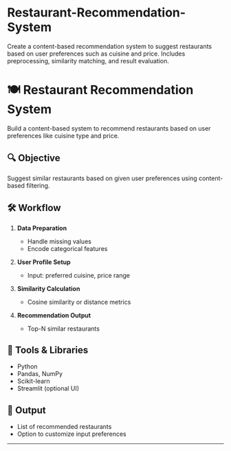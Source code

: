 # Restaurant-Recommendation-System
Create a content-based recommendation system to suggest restaurants based on user preferences such as cuisine and price. Includes preprocessing, similarity matching, and result evaluation.
# 🍽️ Restaurant Recommendation System

Build a content-based system to recommend restaurants based on user preferences like cuisine type and price.

## 🔍 Objective
Suggest similar restaurants based on given user preferences using content-based filtering.

## 🛠️ Workflow
1. **Data Preparation**
   - Handle missing values
   - Encode categorical features

2. **User Profile Setup**
   - Input: preferred cuisine, price range

3. **Similarity Calculation**
   - Cosine similarity or distance metrics

4. **Recommendation Output**
   - Top-N similar restaurants

## 🧰 Tools & Libraries
- Python
- Pandas, NumPy
- Scikit-learn
- Streamlit (optional UI)

## 🎯 Output
- List of recommended restaurants
- Option to customize input preferences

---

